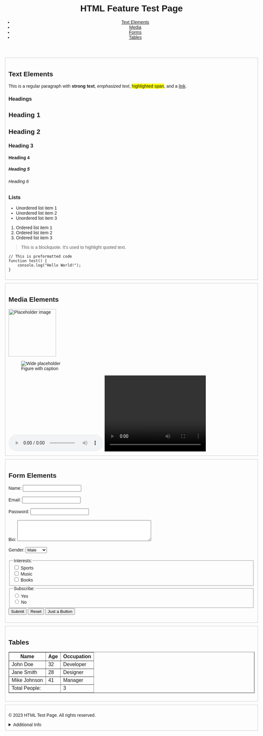 <!DOCTYPE html>
<html lang="en">
<head>
    <meta charset="UTF-8">
    <meta name="viewport" content="width=device-width, initial-scale=1.0">
    <title>HTML Feature Test Page</title>
    <style>
        body { font-family: Arial, sans-serif; max-width: 800px; margin: 0 auto; padding: 20px; }
        .box { border: 1px solid #ccc; padding: 10px; margin: 10px 0; }
        .highlight { background-color: yellow; }
    </style>
</head>
<body>
    <header>
        <h1>HTML Feature Test Page</h1>
        <nav>
            <ul>
                <li><a href="#text">Text Elements</a></li>
                <li><a href="#media">Media</a></li>
                <li><a href="#forms">Forms</a></li>
                <li><a href="#tables">Tables</a></li>
            </ul>
        </nav>
    </header>
    <main>
        <section id="text" class="box">
            <h2>Text Elements</h2>
            <p>This is a regular paragraph with <strong>strong text</strong>, <em>emphasized text</em>, 
            <span class="highlight">highlighted span</span>, and a <a href="https://example.com">link</a>.</p>
            <h3>Headings</h3>
            <h1>Heading 1</h1>
            <h2>Heading 2</h2>
            <h3>Heading 3</h3>
            <h4>Heading 4</h4>
            <h5>Heading 5</h5>
            <h6>Heading 6</h6>
            <h3>Lists</h3>
            <ul>
                <li>Unordered list item 1</li>
                <li>Unordered list item 2</li>
                <li>Unordered list item 3</li>
            </ul>   
            <ol>
                <li>Ordered list item 1</li>
                <li>Ordered list item 2</li>
                <li>Ordered list item 3</li>
            </ol>
            <blockquote>This is a blockquote. It's used to highlight quoted text.</blockquote>
            <pre><code>// This is preformatted code
function test() {
    console.log("Hello World!");
}</code></pre>
        </section>
        <section id="media" class="box">
            <h2>Media Elements</h2>
            <img src="https://via.placeholder.com/150" alt="Placeholder image" width="150" height="150">          
            <figure>
                <img src="https://via.placeholder.com/300x100" alt="Wide placeholder">
                <figcaption>Figure with caption</figcaption>
            </figure>        
            <audio controls>
                <source src="https://www.soundhelix.com/examples/mp3/SoundHelix-Song-1.mp3" type="audio/mpeg">
                Your browser does not support the audio element.
            </audio>            
            <video width="320" height="240" controls>
                <source src="https://samplelib.com/lib/preview/mp4/sample-5s.mp4" type="video/mp4">
                Your browser does not support the video tag.
            </video>
        </section>
        <section id="forms" class="box">
            <h2>Form Elements</h2>
            <form action="/submit" method="post">
                <label for="name">Name:</label>
                <input type="text" id="name" name="name" required><br><br>                
                <label for="email">Email:</label>
                <input type="email" id="email" name="email"><br><br>             
                <label for="password">Password:</label>
                <input type="password" id="password" name="password"><br><br>              
                <label for="bio">Bio:</label>
                <textarea id="bio" name="bio" rows="4" cols="50"></textarea><br><br>    
                <label for="gender">Gender:</label>
                <select id="gender" name="gender">
                    <option value="male">Male</option>
                    <option value="female">Female</option>
                    <option value="other">Other</option>
                </select><br><br>   
                <fieldset>
                    <legend>Interests:</legend>
                    <input type="checkbox" id="sports" name="interest" value="sports">
                    <label for="sports">Sports</label><br>
                    <input type="checkbox" id="music" name="interest" value="music">
                    <label for="music">Music</label><br>
                    <input type="checkbox" id="books" name="interest" value="books">
                    <label for="books">Books</label><br>
                </fieldset>
                <fieldset>
                    <legend>Subscribe:</legend>
                    <input type="radio" id="yes" name="subscribe" value="yes">
                    <label for="yes">Yes</label><br>
                    <input type="radio" id="no" name="subscribe" value="no">
                    <label for="no">No</label><br>
                </fieldset>             
                <input type="submit" value="Submit">
                <input type="reset" value="Reset">
                <button type="button">Just a Button</button>
            </form>
        </section>
        <section id="tables" class="box">
            <h2>Tables</h2>
            <table border="1">
                <thead>
                    <tr>
                        <th>Name</th>
                        <th>Age</th>
                        <th>Occupation</th>
                    </tr>
                </thead>
                <tbody>
                    <tr>
                        <td>John Doe</td>
                        <td>32</td>
                        <td>Developer</td>
                    </tr>
                    <tr>
                        <td>Jane Smith</td>
                        <td>28</td>
                        <td>Designer</td>
                    </tr>
                    <tr>
                        <td>Mike Johnson</td>
                        <td>41</td>
                        <td>Manager</td>
                    </tr>
                </tbody>
                <tfoot>
                    <tr>
                        <td colspan="2">Total People:</td>
                        <td>3</td>
                    </tr>
                </tfoot>
            </table>
        </section>
    </main>
    <footer class="box">
        <p>© 2023 HTML Test Page. All rights reserved.</p>
        <details>
            <summary>Additional Info</summary>
            <p>This page was created to test various HTML features.</p>
        </details>
    </footer>
</body>
</html>
